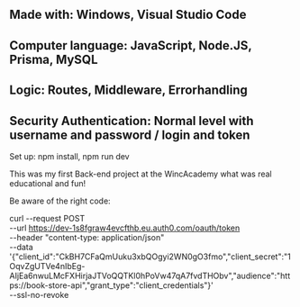Made with:
Windows, Visual Studio Code
-----------------------------------------------------
Computer language: JavaScript, Node.JS, Prisma, MySQL
------------------------------------------------------
Logic: Routes, Middleware, Errorhandling
------------------------------------------------------
Security Authentication: Normal level with username and password / login and token
----------------------------------------------------------------------------------

Set up:
npm install, npm run dev

This was my first Back-end project at the WincAcademy what was real educational and fun!

Be aware of the right code: 

curl --request POST \
--url https://dev-1s8fgraw4evcfthb.eu.auth0.com/oauth/token \
--header "content-type: application/json" \
--data '{"client_id":"CkBH7CFaQmUuku3xbQOgyi2WN0gO3fmo","client_secret":"1OqvZgUTVe4nIbEg-AIjEa6nwuLMcFXHirjaJTVoQQTKl0hPoVw47qA7fvdTHObv","audience":"https://book-store-api","grant_type":"client_credentials"}' \
--ssl-no-revoke